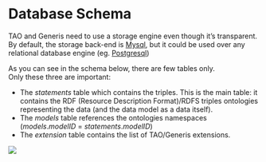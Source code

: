 Database Schema
===============

TAO and Generis need to use a storage engine even though it’s transparent. By default, the storage back-end is [Mysql](http://www.mysql.com/), but it could be used over any relational database engine (eg. [Postgresql](http://www.postgresql.org/))

As you can see in the schema below, there are few tables only.\
Only these three are important:

-   The *statements* table which contains the triples. This is the main table: it contains the RDF (Resource Description Format)/RDFS triples ontologies representing the data (and the data model as a data itself).
-   The *models* table references the ontologies namespaces (*models*.*modelID* = *statements*.*modelID*)
-   The *extension* table contains the list of TAO/Generis extensions.

![](http://forge.taotesting.com/attachments/396/tao-database-schema.png)

